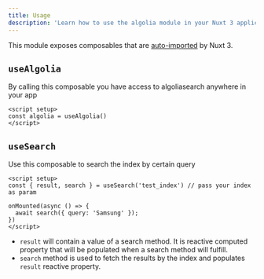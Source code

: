 ```yaml
---
title: Usage
description: 'Learn how to use the algolia module in your Nuxt 3 application.'
---
```


This module exposes composables that are [auto-imported](https://v3.nuxtjs.org/docs/directory-structure/composables) by Nuxt 3.

## `useAlgolia`

By calling this composable you have access to algoliasearch anywhere in your app

```vue
<script setup>
const algolia = useAlgolia()
</script>
```

## `useSearch`

Use this composable to search the index by certain query

```vue
<script setup>
const { result, search } = useSearch('test_index') // pass your index as param

onMounted(async () => {
  await search({ query: 'Samsung' });
})
</script>
```

* `result` will contain a value of a search method. It is reactive computed property that will be populated when a search method will fulfill.
* `search` method is used to fetch the results by the index and populates `result` reactive property.
